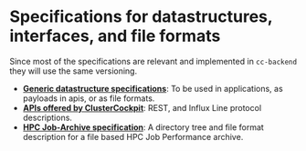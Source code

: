 # Specifications for datastructures, interfaces, and file formats

Since most of the specifications are relevant and implemented in `cc-backend`
they will use the same versioning.

* **[Generic datastructure
specifications](https://github.com/ClusterCockpit/cc-specifications/tree/master/datastructures)**:
To be used in applications, as payloads in apis, or as file formats.
* **[APIs offered by
ClusterCockpit](https://github.com/ClusterCockpit/cc-specifications/tree/master/interfaces)**:
REST, and Influx Line protocol descriptions.
* **[HPC Job-Archive
specification](https://github.com/ClusterCockpit/cc-specifications/tree/master/job-archive)**:
A directory tree and file format description for a file based HPC Job
Performance archive.
